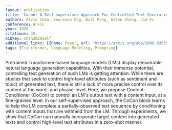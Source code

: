 ```yaml
---
layout: publication
title: 'Cocon: A Self-supervised Approach For Controlled Text Generation'
authors: Alvin Chan, Yew-soon Ong, Bill Pung, Aston Zhang, Jie Fu
conference: Arxiv
year: 2020
citations: 45
bibkey: chan2020self
additional_links: [{name: Paper, url: 'https://arxiv.org/abs/2006.03535'}]
tags: [Transformer, Language Modeling, Prompting]
---
```

Pretrained Transformer-based language models (LMs) display remarkable natural
language generation capabilities. With their immense potential, controlling
text generation of such LMs is getting attention. While there are studies that
seek to control high-level attributes (such as sentiment and topic) of
generated text, there is still a lack of more precise control over its content
at the word- and phrase-level. Here, we propose Content-Conditioner (CoCon) to
control an LM's output text with a content input, at a fine-grained level. In
our self-supervised approach, the CoCon block learns to help the LM complete a
partially-observed text sequence by conditioning with content inputs that are
withheld from the LM. Through experiments, we show that CoCon can naturally
incorporate target content into generated texts and control high-level text
attributes in a zero-shot manner.